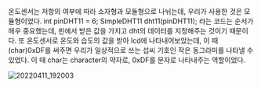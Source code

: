 온도센서는 저항의 여부에 따라 소자형과 모둘형으로 나뉘는데, 우리가 사용한 것은 모듈형이었다.
int pinDHT11 = 6;
SimpleDHT11 dht11(pinDHT11);
라는 코드는 순서가 매우 중요했는데, 핀에서 받은 값을 가지고 dht의 데이터를 지정해주는 것이기 때문이다.
또 온도센서로 온도와 습도의 값을 받아 lcd에 나타내어보았는데, 이 때 (char)0xDF를 써주면 우리가 일상적으로 쓰는 섭씨 기호인 작은 동그라미를 나타낼 수 있었다. 
이 때 char는 character의 약자로, 0xDF를 문자로 나타내주는 역할이었다.

![20220411_192003](https://user-images.githubusercontent.com/76214070/167423462-812093c9-d5d2-49b4-8cd3-2cd7a53cb6af.jpg)

